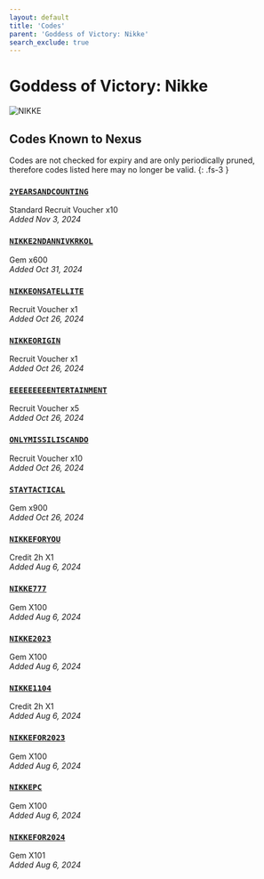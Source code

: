 ```yaml
---
layout: default
title: 'Codes'
parent: 'Goddess of Victory: Nikke'
search_exclude: true
---
```


# Goddess of Victory: Nikke

![NIKKE](https://cdn.discordapp.com/emojis/1270446040415207535.png)

## Codes Known to Nexus

Codes are not checked for expiry and are only periodically pruned, therefore codes listed here may no longer be valid.
{: .fs-3 }

### [`2YEARSANDCOUNTING`](https://clipboard.nexus-codes.app/?copy=2YEARSANDCOUNTING)

Standard Recruit Voucher x10<br />*Added Nov 3, 2024*

### [`NIKKE2NDANNIVKRKOL`](https://clipboard.nexus-codes.app/?copy=NIKKE2NDANNIVKRKOL)

Gem x600<br />*Added Oct 31, 2024*

### [`NIKKEONSATELLITE`](https://clipboard.nexus-codes.app/?copy=NIKKEONSATELLITE)

Recruit Voucher x1<br />*Added Oct 26, 2024*

### [`NIKKEORIGIN`](https://clipboard.nexus-codes.app/?copy=NIKKEORIGIN)

Recruit Voucher x1<br />*Added Oct 26, 2024*

### [`EEEEEEEEENTERTAINMENT`](https://clipboard.nexus-codes.app/?copy=EEEEEEEEENTERTAINMENT)

Recruit Voucher x5<br />*Added Oct 26, 2024*

### [`ONLYMISSILISCANDO`](https://clipboard.nexus-codes.app/?copy=ONLYMISSILISCANDO)

Recruit Voucher x10<br />*Added Oct 26, 2024*

### [`STAYTACTICAL`](https://clipboard.nexus-codes.app/?copy=STAYTACTICAL)

Gem x900<br />*Added Oct 26, 2024*

### [`NIKKEFORYOU`](https://clipboard.nexus-codes.app/?copy=NIKKEFORYOU)

Credit 2h X1<br />*Added Aug 6, 2024*

### [`NIKKE777`](https://clipboard.nexus-codes.app/?copy=NIKKE777)

Gem X100<br />*Added Aug 6, 2024*

### [`NIKKE2023`](https://clipboard.nexus-codes.app/?copy=NIKKE2023)

Gem X100<br />*Added Aug 6, 2024*

### [`NIKKE1104`](https://clipboard.nexus-codes.app/?copy=NIKKE1104)

Credit 2h X1<br />*Added Aug 6, 2024*

### [`NIKKEFOR2023`](https://clipboard.nexus-codes.app/?copy=NIKKEFOR2023)

Gem X100<br />*Added Aug 6, 2024*

### [`NIKKEPC`](https://clipboard.nexus-codes.app/?copy=NIKKEPC)

Gem X100<br />*Added Aug 6, 2024*

### [`NIKKEFOR2024`](https://clipboard.nexus-codes.app/?copy=NIKKEFOR2024)

Gem X101<br />*Added Aug 6, 2024*